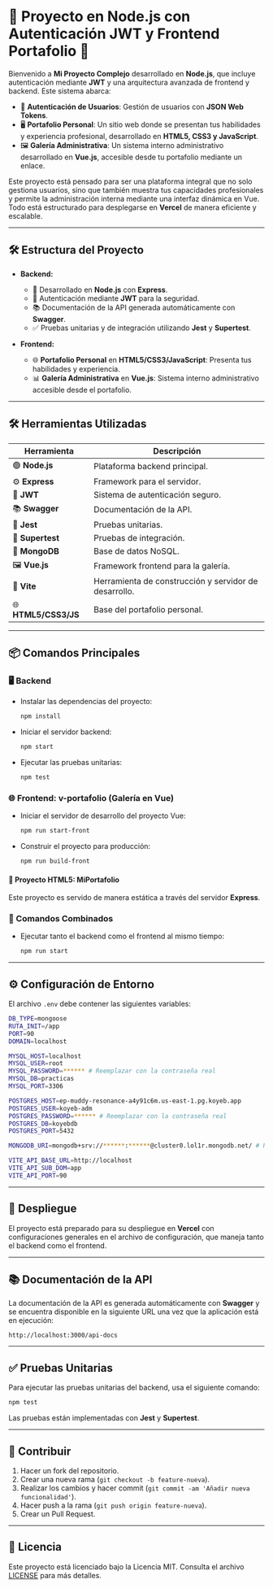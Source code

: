 # 🚀 Proyecto en Node.js con Autenticación JWT y Frontend Portafolio 📂

Bienvenido a **Mi Proyecto Complejo** desarrollado en **Node.js**, que incluye autenticación mediante **JWT** y una arquitectura avanzada de frontend y backend. Este sistema abarca:

- 🔐 **Autenticación de Usuarios**: Gestión de usuarios con **JSON Web Tokens**.
- 🖥️ **Portafolio Personal**: Un sitio web donde se presentan tus habilidades y experiencia profesional, desarrollado en **HTML5, CSS3 y JavaScript**.
- 🖼️ **Galería Administrativa**: Un sistema interno administrativo desarrollado en **Vue.js**, accesible desde tu portafolio mediante un enlace.

Este proyecto está pensado para ser una plataforma integral que no solo gestiona usuarios, sino que también muestra tus capacidades profesionales y permite la administración interna mediante una interfaz dinámica en Vue. Todo está estructurado para desplegarse en **Vercel** de manera eficiente y escalable.

---

## 🛠️ Estructura del Proyecto

- **Backend:**
  - 🔧 Desarrollado en **Node.js** con **Express**.
  - 🔐 Autenticación mediante **JWT** para la seguridad.
  - 📚 Documentación de la API generada automáticamente con **Swagger**.
  - ✅ Pruebas unitarias y de integración utilizando **Jest** y **Supertest**.

- **Frontend:**
  - 🌐 **Portafolio Personal** en **HTML5/CSS3/JavaScript**: Presenta tus habilidades y experiencia.
  - 📊 **Galería Administrativa** en **Vue.js**: Sistema interno administrativo accesible desde el portafolio.

---

## 🛠️ Herramientas Utilizadas

| **Herramienta** | **Descripción** |
| --- | --- |
| 🟢 **Node.js** | Plataforma backend principal. |
| ⚙️ **Express** | Framework para el servidor. |
| 🔐 **JWT** | Sistema de autenticación seguro. |
| 📚 **Swagger** | Documentación de la API. |
| 🧪 **Jest** | Pruebas unitarias. |
| 🧪 **Supertest** | Pruebas de integración. |
| 🍃 **MongoDB** | Base de datos NoSQL. |
| 🖼️ **Vue.js** | Framework frontend para la galería. |
| 🚀 **Vite** | Herramienta de construcción y servidor de desarrollo. |
| 🌐 **HTML5/CSS3/JS** | Base del portafolio personal. |

---

## 📦 Comandos Principales

### 🖥️ Backend

- Instalar las dependencias del proyecto:
  ```bash
  npm install
  ```

- Iniciar el servidor backend:
  ```bash
  npm start
  ```

- Ejecutar las pruebas unitarias:
  ```bash
  npm test
  ```

### 🌐 Frontend: v-portafolio (Galería en Vue)

- Iniciar el servidor de desarrollo del proyecto Vue:
  ```bash
  npm run start-front
  ```

- Construir el proyecto para producción:
  ```bash
  npm run build-front
  ```

#### 📂 Proyecto HTML5: MiPortafolio

Este proyecto es servido de manera estática a través del servidor **Express**.

### 🔄 Comandos Combinados

- Ejecutar tanto el backend como el frontend al mismo tiempo:
  ```bash
  npm run start
  ```

---

## ⚙️ Configuración de Entorno

El archivo `.env` debe contener las siguientes variables:

```bash
DB_TYPE=mongoose
RUTA_INIT=/app
PORT=90
DOMAIN=localhost

MYSQL_HOST=localhost
MYSQL_USER=root
MYSQL_PASSWORD=****** # Reemplazar con la contraseña real
MYSQL_DB=practicas
MYSQL_PORT=3306

POSTGRES_HOST=ep-muddy-resonance-a4y91c6m.us-east-1.pg.koyeb.app
POSTGRES_USER=koyeb-adm
POSTGRES_PASSWORD=****** # Reemplazar con la contraseña real
POSTGRES_DB=koyebdb
POSTGRES_PORT=5432

MONGODB_URI=mongodb+srv://******:******@cluster0.lol1r.mongodb.net/ # Reemplazar con el URI completo

VITE_API_BASE_URL=http://localhost
VITE_API_SUB_DOM=app
VITE_API_PORT=90
```

---

## 🚀 Despliegue

El proyecto está preparado para su despliegue en **Vercel** con configuraciones generales en el archivo de configuración, que maneja tanto el backend como el frontend.

---

## 📚 Documentación de la API

La documentación de la API es generada automáticamente con **Swagger** y se encuentra disponible en la siguiente URL una vez que la aplicación está en ejecución:

```
http://localhost:3000/api-docs
```

---

## ✅ Pruebas Unitarias

Para ejecutar las pruebas unitarias del backend, usa el siguiente comando:

```bash
npm test
```

Las pruebas están implementadas con **Jest** y **Supertest**.

---

## 🤝 Contribuir

1. Hacer un fork del repositorio.
2. Crear una nueva rama (`git checkout -b feature-nueva`).
3. Realizar los cambios y hacer commit (`git commit -am 'Añadir nueva funcionalidad'`).
4. Hacer push a la rama (`git push origin feature-nueva`).
5. Crear un Pull Request.

---

## 📄 Licencia

Este proyecto está licenciado bajo la Licencia MIT. Consulta el archivo [LICENSE](LICENSE) para más detalles.
```
